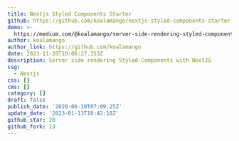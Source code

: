```yaml
---
title: Nextjs Styled Components Starter
github: https://github.com/koalamango/nextjs-styled-components-starter
demo: >-
  https://medium.com/@koalamango/server-side-rendering-styled-components-with-nextjs-1db1353e915e
author: koalamango
author_link: https://github.com/koalamango
date: 2023-11-28T10:06:27.353Z
description: Server side rendering Styled-Components with NextJS
ssg:
  - Nextjs
css: []
cms: []
category: []
draft: false
publish_date: '2020-06-10T07:09:25Z'
update_date: '2023-01-13T18:42:18Z'
github_star: 20
github_fork: 13
---
```

